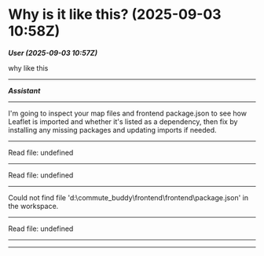 <!-- Generated by SpecStory -->

# Why is it like this? (2025-09-03 10:58Z)

_**User (2025-09-03 10:57Z)**_

why like this 

---

_**Assistant**_



---

I'm going to inspect your map files and frontend package.json to see how Leaflet is imported and whether it's listed as a dependency, then fix by installing any missing packages and updating imports if needed.

---

Read file: undefined

---

Read file: undefined

---

Could not find file 'd:\commute_buddy\frontend\frontend\package.json' in the workspace.

---

Read file: undefined

---



---

